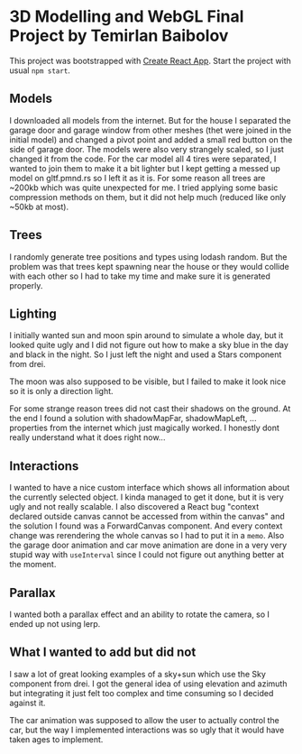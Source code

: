 # 3D Modelling and WebGL Final Project by Temirlan Baibolov

This project was bootstrapped with [Create React App](https://github.com/facebook/create-react-app).
Start the project with usual `npm start`.

## Models

I downloaded all models from the internet. But for the house I separated the garage door and garage window from other meshes (thet were joined in the initial model) and changed a pivot point and added a small red button on the side of garage door.
The models were also very strangely scaled, so I just changed it from the code. 
For the car model all 4 tires were separated, I wanted to join them to make it a bit lighter but I kept getting a messed up model on gltf.pmnd.rs so I left it as it is.
For some reason all trees are ~200kb which was quite unexpected for me. I tried applying some basic compression methods on them, but it did not help much (reduced like only ~50kb at most).

## Trees

I randomly generate tree positions and types using lodash random. But the problem was that trees kept spawning near the house or they would collide with each other so I had to take my time and make sure it is generated properly.

## Lighting

I initially wanted sun and moon spin around to simulate a whole day, but it looked quite ugly and I did not figure out how to make a sky blue in the day and black in the night.
So I just left the night and used a Stars component from drei.

The moon was also supposed to be visible, but I failed to make it look nice so it is only a direction light.

For some strange reason trees did not cast their shadows on the ground. At the end I found a solution with shadowMapFar, shadowMapLeft, ... properties from the internet which just magically worked. I honestly dont really understand what it does right now...

## Interactions

I wanted to have a nice custom interface which shows all information about the currently selected object. 
I kinda managed to get it done, but it is very ugly and not really scalable. 
I also discovered a React bug "context declared outside canvas cannot be accessed from within the canvas" and the solution I found was a ForwardCanvas component.
And every context change was rerendering the whole canvas so I had to put it in a `memo`. 
Also the garage door animation and car move animation are done in a very very stupid way with `useInterval` since I could not figure out anything better at the moment. 

## Parallax

I wanted both a parallax effect and an ability to rotate the camera, so I ended up not using lerp.

## What I wanted to add but did not

I saw a lot of great looking examples of a sky+sun which use the Sky component from drei. I got the general idea of using elevation and azimuth but integrating it just felt too complex and time consuming so I decided against it. 

The car animation was supposed to allow the user to actually control the car, but the way I implemented interactions was so ugly that it would have taken ages to implement.

